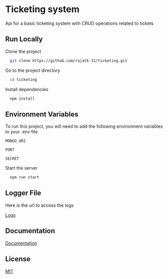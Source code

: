 # Ticketing system

Api for a basic ticketing system with CRUD operations related to tickets

## Run Locally

Clone the project

```bash
  git clone https://github.com/rajatk-31/ticketing.git
```

Go to the project directory

```bash
  cd ticketing
```

Install dependencies

```bash
  npm install
```

## Environment Variables

To run this project, you will need to add the following environment variables to your .env file

`MONGO_URI`

`PORT`

`SECRET`

Start the server

```bash
  npm run start
```

## Logger File

Here is the url to access the logs

[Logs](https://ticketing-skrate.herokuapp.com/logs)



## Documentation

[Documentation](https://ticketing-skrate.herokuapp.com/)







## License
[MIT](https://choosealicense.com/licenses/mit/)